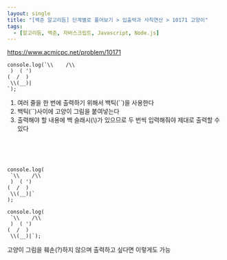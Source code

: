 ```yaml
---
layout: single
title: "[백준 알고리듬] 단계별로 풀어보기 > 입출력과 사칙연산 > 10171 고양이"
tags:
  - [알고리듬, 백준, 자바스크립트, Javascript, Node.js]
---
```


<https://www.acmicpc.net/problem/10171>

```
console.log(`\\    /\\
 )  ( ')
(  /  )
 \\(__)|
`);
```

1. 여러 줄을 한 번에 출력하기 위해서 백틱(``)을 사용한다
2. 백틱(``)사이에 고양이 그림을 붙여넣는다
3. 출력해야 할 내용에 백 슬래시(\\)가 있으므로 두 번씩 입력해줘야 제대로 출력할 수 있다

<br>
<br>
<br>

```
console.log(
 `\\    /\\
 )  ( ')
(  /  )
 \\(__)|`
);
```

```
console.log(
 `\\    /\\
 )  ( ')
(  /  )
 \\(__)|`);
 ```
 
고양이 그림을 훼손(?)하지 않으며 출력하고 싶다면 이렇게도 가능 





